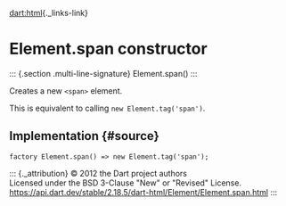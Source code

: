 [dart:html](../../dart-html/dart-html-library){._links-link}

Element.span constructor
========================

::: {.section .multi-line-signature}
Element.span()
:::

Creates a new `<span>` element.

This is equivalent to calling `new Element.tag('span')`.

Implementation {#source}
--------------

``` {.language-dart data-language="dart"}
factory Element.span() => new Element.tag('span');
```

::: {._attribution}
© 2012 the Dart project authors\
Licensed under the BSD 3-Clause \"New\" or \"Revised\" License.\
<https://api.dart.dev/stable/2.18.5/dart-html/Element/Element.span.html>
:::

